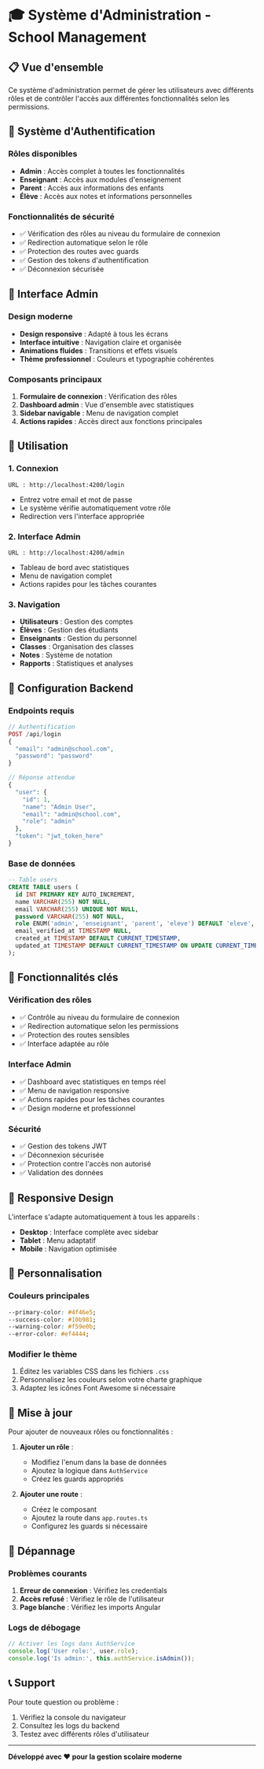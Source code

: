 # 🎓 Système d'Administration - School Management

## 📋 Vue d'ensemble

Ce système d'administration permet de gérer les utilisateurs avec différents rôles et de contrôler l'accès aux différentes fonctionnalités selon les permissions.

## 🔐 Système d'Authentification

### Rôles disponibles
- **Admin** : Accès complet à toutes les fonctionnalités
- **Enseignant** : Accès aux modules d'enseignement
- **Parent** : Accès aux informations des enfants
- **Élève** : Accès aux notes et informations personnelles

### Fonctionnalités de sécurité
- ✅ Vérification des rôles au niveau du formulaire de connexion
- ✅ Redirection automatique selon le rôle
- ✅ Protection des routes avec guards
- ✅ Gestion des tokens d'authentification
- ✅ Déconnexion sécurisée

## 🎨 Interface Admin

### Design moderne
- **Design responsive** : Adapté à tous les écrans
- **Interface intuitive** : Navigation claire et organisée
- **Animations fluides** : Transitions et effets visuels
- **Thème professionnel** : Couleurs et typographie cohérentes

### Composants principaux
1. **Formulaire de connexion** : Vérification des rôles
2. **Dashboard admin** : Vue d'ensemble avec statistiques
3. **Sidebar navigable** : Menu de navigation complet
4. **Actions rapides** : Accès direct aux fonctions principales

## 🚀 Utilisation

### 1. Connexion
```
URL : http://localhost:4200/login
```
- Entrez votre email et mot de passe
- Le système vérifie automatiquement votre rôle
- Redirection vers l'interface appropriée

### 2. Interface Admin
```
URL : http://localhost:4200/admin
```
- Tableau de bord avec statistiques
- Menu de navigation complet
- Actions rapides pour les tâches courantes

### 3. Navigation
- **Utilisateurs** : Gestion des comptes
- **Élèves** : Gestion des étudiants
- **Enseignants** : Gestion du personnel
- **Classes** : Organisation des classes
- **Notes** : Système de notation
- **Rapports** : Statistiques et analyses

## 🔧 Configuration Backend

### Endpoints requis
```php
// Authentification
POST /api/login
{
  "email": "admin@school.com",
  "password": "password"
}

// Réponse attendue
{
  "user": {
    "id": 1,
    "name": "Admin User",
    "email": "admin@school.com",
    "role": "admin"
  },
  "token": "jwt_token_here"
}
```

### Base de données
```sql
-- Table users
CREATE TABLE users (
  id INT PRIMARY KEY AUTO_INCREMENT,
  name VARCHAR(255) NOT NULL,
  email VARCHAR(255) UNIQUE NOT NULL,
  password VARCHAR(255) NOT NULL,
  role ENUM('admin', 'enseignant', 'parent', 'eleve') DEFAULT 'eleve',
  email_verified_at TIMESTAMP NULL,
  created_at TIMESTAMP DEFAULT CURRENT_TIMESTAMP,
  updated_at TIMESTAMP DEFAULT CURRENT_TIMESTAMP ON UPDATE CURRENT_TIMESTAMP
);
```

## 🎯 Fonctionnalités clés

### Vérification des rôles
- ✅ Contrôle au niveau du formulaire de connexion
- ✅ Redirection automatique selon les permissions
- ✅ Protection des routes sensibles
- ✅ Interface adaptée au rôle

### Interface Admin
- ✅ Dashboard avec statistiques en temps réel
- ✅ Menu de navigation responsive
- ✅ Actions rapides pour les tâches courantes
- ✅ Design moderne et professionnel

### Sécurité
- ✅ Gestion des tokens JWT
- ✅ Déconnexion sécurisée
- ✅ Protection contre l'accès non autorisé
- ✅ Validation des données

## 📱 Responsive Design

L'interface s'adapte automatiquement à tous les appareils :
- **Desktop** : Interface complète avec sidebar
- **Tablet** : Menu adaptatif
- **Mobile** : Navigation optimisée

## 🎨 Personnalisation

### Couleurs principales
```css
--primary-color: #4f46e5;
--success-color: #10b981;
--warning-color: #f59e0b;
--error-color: #ef4444;
```

### Modifier le thème
1. Éditez les variables CSS dans les fichiers `.css`
2. Personnalisez les couleurs selon votre charte graphique
3. Adaptez les icônes Font Awesome si nécessaire

## 🔄 Mise à jour

Pour ajouter de nouveaux rôles ou fonctionnalités :

1. **Ajouter un rôle** :
   - Modifiez l'enum dans la base de données
   - Ajoutez la logique dans `AuthService`
   - Créez les guards appropriés

2. **Ajouter une route** :
   - Créez le composant
   - Ajoutez la route dans `app.routes.ts`
   - Configurez les guards si nécessaire

## 🐛 Dépannage

### Problèmes courants
1. **Erreur de connexion** : Vérifiez les credentials
2. **Accès refusé** : Vérifiez le rôle de l'utilisateur
3. **Page blanche** : Vérifiez les imports Angular

### Logs de débogage
```typescript
// Activer les logs dans AuthService
console.log('User role:', user.role);
console.log('Is admin:', this.authService.isAdmin());
```

## 📞 Support

Pour toute question ou problème :
1. Vérifiez la console du navigateur
2. Consultez les logs du backend
3. Testez avec différents rôles d'utilisateur

---

**Développé avec ❤️ pour la gestion scolaire moderne** 